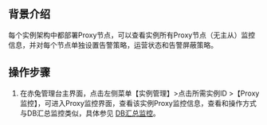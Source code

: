 ## 背景介绍
每个实例架构中都部署Proxy节点，可以查看实例所有Proxy节点（无主从）监控信息，并对每个节点单独设置告警策略，运营状态和告警屏蔽策略。
## 操作步骤
1. 在赤兔管理台主界面，点击左侧菜单【实例管理】>点击所需实例ID >【Proxy监控】，可进入Proxy监控界面，查看该实例Proxy监控信息，查看和操作方式与DB汇总监控类似，具体参见 [DB汇总监控](https://cloud.tencent.com/document/product/1515/62324)。
